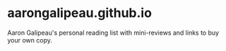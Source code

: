 # aarongalipeau.github.io
Aaron Galipeau's personal reading list with mini-reviews and links to buy your own copy.

